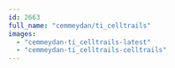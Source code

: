 ```yaml
---
id: 2663
full_name: "cemmeydan/ti_celltrails"
images: 
  - "cemmeydan-ti_celltrails-latest"
  - "cemmeydan-ti_celltrails-celltrails"
---
```

